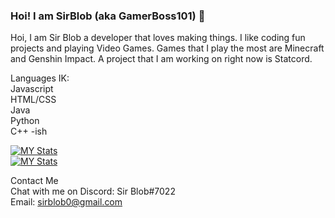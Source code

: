 ### Hoi! I am SirBlob (aka GamerBoss101) 👋

Hoi, I am Sir Blob a developer that loves making things. I like coding fun projects and playing Video Games. Games that I play the most are Minecraft and Genshin Impact. A project that I am working on right now is Statcord.

Languages IK: </br>
Javascript</br>
HTML/CSS</br>
Java</br>
Python</br>
C++ -ish</br>

[![MY Stats](https://github-readme-stats.vercel.app/api?username=GamerBoss101&layout=compact&show_icons=true)](https://github.com/GamerBoss101)<br>
[![MY Stats](https://github-readme-stats.vercel.app/api/top-langs/?username=GamerBoss101&layout=compact)](https://github.com/GamerBoss101)<br>


Contact Me</br>
Chat with me on Discord: Sir Blob#7022</br>
Email: <a>sirblob0@gmail.com</a>

